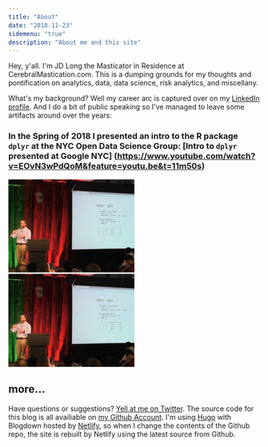 ```yaml
---
title: "About"
date: "2018-11-23"
sidemenu: "true"
description: "About me and this site"
---
```


Hey, y'all. I'm JD Long the Masticator in Residence at CerebralMastication.com. This is a dumping grounds for my thoughts and pontification on analytics, data, data science, risk analytics, and miscellany. 

What's my background? Well my career arc is captured over on my [LinkedIn profile](https://www.linkedin.com/in/jamesdlong/). And I do a bit of public speaking so I've managed to leave some artifacts around over the years:

### In the Spring of 2018 I presented an intro to the R package `dplyr` at the NYC Open Data Science Group: [Intro to `dplyr` presented at Google NYC] (https://www.youtube.com/watch?v=EOvN3wPdQoM&feature=youtu.be&t=11m50s)
<img src="/./about_files/Tidy_by_Nature.png" alt="Tidy By Nature at Google NYC" width="50%"/>

<a href="https://www.youtube.com/watch?v=EOvN3wPdQoM&feature=youtu.be&t=11m50s">
  <img src="/./about_files/Tidy_by_Nature.png" 
     width="50%" 
     title="Tidy By Nature at Google NYC" 
     alt="Tidy By Nature at Google NYC">
</a>

## more... 



Have questions or suggestions? [Yell at me on Twitter](https://twitter.com/CMastication). The source code for this blog is all availiable on [my Github Account](https://github.com/CerebralMastication/CerebralMastication-hugo). I'm using [Hugo](https://gohugo.io/) with Blogdown hosted by [Netlify](https://www.netlify.com/), so when I change the contents of the Github repo, the site is rebuilt by Netlify using the latest source from Github. 


